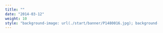 ```yaml
---
title: ""
date: "2014-03-12"
weight: 10
style: "background-image: url(./start/banner/P1480016.jpg); background-size: cover; height: 80vh; background-position: calc(50% - 80px) 50%;"
---
```

